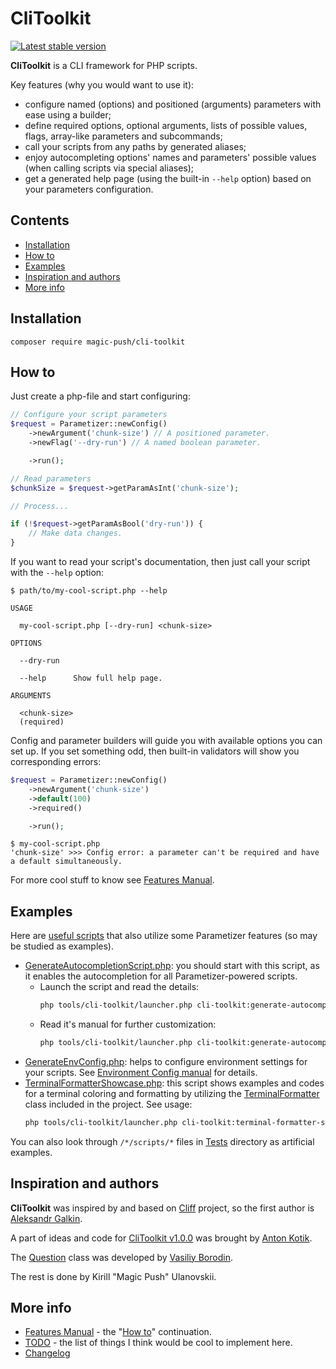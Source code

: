 # CliToolkit

[![Latest stable version](https://img.shields.io/packagist/v/magic-push/cli-toolkit?label=version)](https://packagist.org/packages/magic-push/cli-toolkit)

**CliToolkit** is a CLI framework for PHP scripts.

Key features (why you would want to use it):
- configure named (options) and positioned (arguments) parameters with ease using a builder;
- define required options, optional arguments, lists of possible values, flags, array-like parameters and subcommands;
- call your scripts from any paths by generated aliases;
- enjoy autocompleting options' names and parameters' possible values (when calling scripts via special aliases);
- get a generated help page (using the built-in `--help` option) based on your parameters configuration.

## Contents

- [Installation](#installation)
- [How to](#how-to)
- [Examples](#examples)
- [Inspiration and authors](#inspiration-and-authors)
- [More info](#more-info)

## Installation

```shell
composer require magic-push/cli-toolkit
```

## How to

Just create a php-file and start configuring:
```php
// Configure your script parameters
$request = Parametizer::newConfig()
    ->newArgument('chunk-size') // A positioned parameter.
    ->newFlag('--dry-run') // A named boolean parameter.

    ->run();

// Read parameters
$chunkSize = $request->getParamAsInt('chunk-size');

// Process...

if (!$request->getParamAsBool('dry-run')) {
    // Make data changes.
}
```

If you want to read your script's documentation, then just call your script with the `--help` option:
```
$ path/to/my-cool-script.php --help

USAGE

  my-cool-script.php [--dry-run] <chunk-size>

OPTIONS

  --dry-run

  --help      Show full help page.

ARGUMENTS

  <chunk-size>
  (required)
```

Config and parameter builders will guide you with available options you can set up. If you set something odd, then
built-in validators will show you corresponding errors:

```php
$request = Parametizer::newConfig()
    ->newArgument('chunk-size')
    ->default(100)
    ->required()

    ->run();
```

```
$ my-cool-script.php
'chunk-size' >>> Config error: a parameter can't be required and have a default simultaneously.
```

For more cool stuff to know see [Features Manual](docs/features-manual.md).

## Examples

Here are [useful scripts](tools/cli-toolkit/ScriptClasses)
that also utilize some Parametizer features (so may be studied as examples).

- [GenerateAutocompletionScript.php](tools/cli-toolkit/ScriptClasses/GenerateAutocompletionScript.php):
  you should start with this script, as it enables the autocompletion for all Parametizer-powered scripts.
    - Launch the script and read the details:
      ```sh
      php tools/cli-toolkit/launcher.php cli-toolkit:generate-autocompletion-script --verbose
      ```
    - Read it's manual for further customization:
      ```sh
      php tools/cli-toolkit/launcher.php cli-toolkit:generate-autocompletion-script --help
      ```
- [GenerateEnvConfig.php](tools/cli-toolkit/ScriptClasses/GenerateEnvConfig.php):
  helps to configure environment settings for your scripts.
  See [Environment Config manual](docs/features-manual.md#environment-config) for details.
- [TerminalFormatterShowcase.php](tools/cli-toolkit/ScriptClasses/TerminalFormatterShowcase.php):
  this script shows examples and codes for a terminal coloring and formatting by utilizing
  the [TerminalFormatter](src/TerminalFormatter.php) class included in the project. See usage:
  ```sh
  php tools/cli-toolkit/launcher.php cli-toolkit:terminal-formatter-showcase --help
  ```

You can also look through `/*/scripts/*` files in [Tests](tests/Tests) directory as artificial examples.

## Inspiration and authors

**CliToolkit** was inspired by and based on [Cliff](https://github.com/johnnywoo/cliff) project, so the first author is
[Aleksandr Galkin](https://github.com/johnnywoo).

A part of ideas and code for [CliToolkit v1.0.0](docs/changelog.md#v100) was brought by
[Anton Kotik](https://github.com/anton-kotik).

The [Question](src/Question/Question.php) class was developed by [Vasiliy Borodin](https://github.com/borodin-vasiliy).

The rest is done by Kirill "Magic Push" Ulanovskii.

## More info

- [Features Manual](docs/features-manual.md) - the "[How to](#how-to)" continuation.
- [TODO](docs/todo.md) - the list of things I think would be cool to implement here.
- [Changelog](docs/changelog.md)

